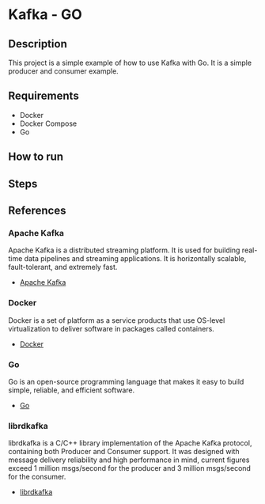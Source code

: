 # Kafka - GO

## Description

This project is a simple example of how to use Kafka with Go. It is a simple producer and consumer example.

## Requirements

- Docker
- Docker Compose
- Go

## How to run

## Steps

## References

### Apache Kafka

Apache Kafka is a distributed streaming platform. It is used for building real-time data pipelines and streaming applications. It is horizontally scalable, fault-tolerant, and extremely fast.

- [Apache Kafka](https://kafka.apache.org/)

### Docker

Docker is a set of platform as a service products that use OS-level virtualization to deliver software in packages called containers.

- [Docker](https://www.docker.com/)

### Go

Go is an open-source programming language that makes it easy to build simple, reliable, and efficient software.

- [Go](https://golang.org/)

### librdkafka

librdkafka is a C/C++ library implementation of the Apache Kafka protocol, containing both Producer and Consumer support. It was designed with message delivery reliability and high performance in mind, current figures exceed 1 million msgs/second for the producer and 3 million msgs/second for the consumer.

- [librdkafka](https://github.com/confluentinc/librdkafka)

